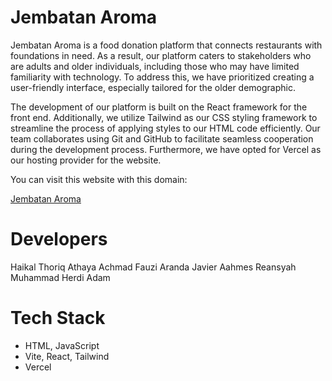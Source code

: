 # Jembatan Aroma

Jembatan Aroma is a food donation platform that connects restaurants with foundations in need. As a result, our platform caters to stakeholders who are adults and older individuals, including those who may have limited familiarity with technology. To address this, we have prioritized creating a user-friendly interface, especially tailored for the older demographic.

The development of our platform is built on the React framework for the front end. Additionally, we utilize Tailwind as our CSS styling framework to streamline the process of applying styles to our HTML code efficiently. Our team collaborates using Git and GitHub to facilitate seamless cooperation during the development process. Furthermore, we have opted for Vercel as our hosting provider for the website.

You can visit this website with this domain:

[Jembatan Aroma](https://jembatanaroma.vercel.app/)

# Developers

Haikal Thoriq Athaya
Achmad Fauzi Aranda
Javier Aahmes Reansyah
Muhammad Herdi Adam

# Tech Stack
- HTML, JavaScript
- Vite, React, Tailwind
- Vercel
